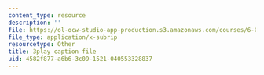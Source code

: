 ```yaml
---
content_type: resource
description: ''
file: https://ol-ocw-studio-app-production.s3.amazonaws.com/courses/6-004-computation-structures-spring-2017/4582f877a6b63c091521040553328837_VdLJMPppocU.srt
file_type: application/x-subrip
resourcetype: Other
title: 3play caption file
uid: 4582f877-a6b6-3c09-1521-040553328837
---
```

